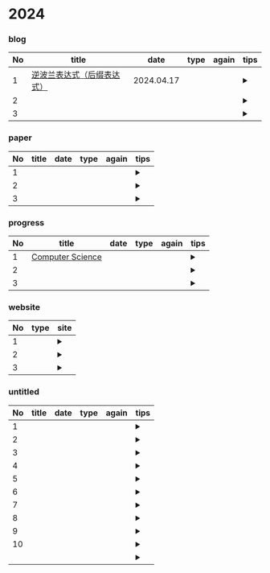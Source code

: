 # 2024

### blog
|No| title | date | type | again | tips |
|------| ------- | ------- | ------- | ------- | -------|
|1| [逆波兰表达式（后缀表达式）](https://blog.csdn.net/m0_56651882/article/details/118444660) | 2024.04.17 |  | | <details>  <summary></summary><ol>  <li></li>  <li></li>  <li></li></ol></details>|
|2| [ ]( ) |  |  | | <details>  <summary></summary><ol>  <li></li>  <li></li>  <li></li></ol></details>|
|3| [ ]( ) |  |  | | <details>  <summary></summary><ol>  <li></li>  <li></li>  <li></li></ol></details>|


### paper
|No| title | date | type | again | tips |
|------| ------- | ------- | ------- | ------- | -------|
|1| [ ]( ) |  |  | | <details>  <summary></summary><ol>  <li></li>  <li></li>  <li></li></ol></details>|
|2| [ ]( ) |  |  | | <details>  <summary></summary><ol>  <li></li>  <li></li>  <li></li></ol></details>|
|3| [ ]( ) |  |  | | <details>  <summary></summary><ol>  <li></li>  <li></li>  <li></li></ol></details>|

### progress
|No| title | date | type | again | tips |
|------| ------- | ------- | ------- | ------- | -------|
|1| [Computer Science](https://github.com/izackwu/TeachYourselfCS-CN/tree/master) |  |  | | <details>  <summary></summary><ol>  <li></li>  <li></li>  <li></li></ol></details>|
|2| [ ]( ) |  |  | | <details>  <summary></summary><ol>  <li></li>  <li></li>  <li></li></ol></details>|
|3| [ ]( ) |  |  | | <details>  <summary></summary><ol>  <li></li>  <li></li>  <li></li></ol></details>|

### website
|No| type | site |
|------| ------- | ------- |
|1| | <details>  <summary></summary><ol>  <li> [ ]( ) </li>  <li> [ ]( ) </li>  <li> [ ]( ) </li></ol></details>|
|2| | <details>  <summary></summary><ol>  <li> [ ]( ) </li>  <li> [ ]( ) </li>  <li> [ ]( ) </li></ol></details>|
|3| | <details>  <summary></summary><ol>  <li> [ ]( ) </li>  <li> [ ]( ) </li>  <li> [ ]( ) </li></ol></details>|




### untitled
|No| title | date | type | again | tips |
|------| ------- | ------- | ------- | ------- | -------|
|1| [ ]( ) |  |  | | <details>  <summary></summary><ol>  <li></li>  <li></li>  <li></li></ol></details>|
|2| [ ]( ) |  |  | | <details>  <summary></summary><ol>  <li></li>  <li></li>  <li></li></ol></details>|
|3| [ ]( ) |  |  | | <details>  <summary></summary><ol>  <li></li>  <li></li>  <li></li></ol></details>|
|4| [ ]( ) |  |  | | <details>  <summary></summary><ol>  <li></li>  <li></li>  <li></li></ol></details>|
|5| [ ]( ) |  |  | | <details>  <summary></summary><ol>  <li></li>  <li></li>  <li></li></ol></details>|
|6| [ ]( ) |  |  | | <details>  <summary></summary><ol>  <li></li>  <li></li>  <li></li></ol></details>|
|7| [ ]( ) |  |  | | <details>  <summary></summary><ol>  <li></li>  <li></li>  <li></li></ol></details>|
|8| [ ]( ) |  |  | | <details>  <summary></summary><ol>  <li></li>  <li></li>  <li></li></ol></details>|
|9| [ ]( ) |  |  | | <details>  <summary></summary><ol>  <li></li>  <li></li>  <li></li></ol></details>|
|10| [ ]( ) |  |  | | <details>  <summary></summary><ol>  <li></li>  <li></li>  <li></li></ol></details>|
|| [ ]( ) |  |  | | <details>  <summary></summary><ol>  <li></li>  <li></li>  <li></li></ol></details>|

